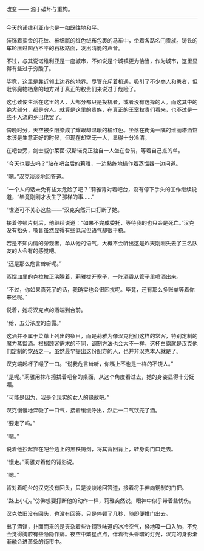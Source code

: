 改变 —— 源于破坏与重构。

---

今天的诺维利亚市也是一如既往地和平。

装饰着烫金的花纹、被细腻的红色绒布包裹的马车中，坐着各路名门贵族。铸铁的车轮压过凹凸不平的石板路面，发出清脆的声音。

不过，与其说诺维利亚是一座城市，不如说是个城镇更为恰当，作为城市，这里显得有些过于穷酸了。

毕竟，这里是靠近领土边界的地界。尽管充斥着机遇，吸引了不少商人和勇者，但毗邻魔物栖息的地方对于真正的权贵们来说过于危险了。

这也致使生活在这里的人，大部分都只是投机者，或者没有选择的人。而这其中的绝大部分，都是穷人。就算是这里的贵族，在真正的王室权贵们看来，也不过是一些不入流的乡巴佬罢了。

傍晚时分，天空被夕阳染成了耀眼却温暖的橘红色。坐落在街角一隅的维丽塔酒馆本该是生意正好的时候，但现在却空无一人，显得十分冷清。

在吧台旁，剑士威尔莱茵·汉斯诺克正独自一人坐在台前，等着自己点的单。

“今天也要去吗？”站在吧台后的莉雅，一边熟练地操作着蒸馏器一边问道。

“嗯。”汉克淡淡地回答道。

“一个人的话未免有些太危险了吧？”莉雅背对着吧台，没有停下手头的工作继续说道，“毕竟刚刚才发生了那样的事……”

“世道可不关心这些——”汉克突然开口打断了她。

接着停顿片刻后，他继续说道：“如果不完成委托，等待我的也只会是死亡。”汉克没有抬头，嗓音虽然显得有些低沉但语气却很平稳。

若是不知内情的旁观者，单从他的语气，大概不会听出这是昨天刚刚失去了三名队友的人会有的感觉吧。

“还是那么危言耸听呢。”

蒸馏皿里的克拉拉正沸腾着，莉雅拔开塞子，一阵酒香从管子里喷洒出来。

“不过，你如果真死了的话，我确实也会很困扰呢。毕竟，还有那么多账单等着你来还呢。”

说着，她将汉克点的酒端到台前。

“给，五分浓度的白露。”

这酒并不属于菜单上列出的条目，而是莉雅为像汉克他们这样的常客，特别定制的魔力蒸馏酒。根据顾客需求的不同，调制方法也会大不一样，这杯白露就是汉克他们定制的饮品之一。虽然最早提出这份配方的人，也并非汉克本人就是了。

汉克端起杯子嘬了一口。“说我危言耸听，你嘴上不也是一样的不饶人。”

“是呢。”莉雅用抹布擦拭着吧台的桌面，从这个角度看过去，她的身姿显得十分妩媚。

“可能是因为，我是个现实的女人的缘故吧。”

汉克慢慢地深吸了一口气，接着缓缓呼出，然后一口气饮完了酒。

“要走了吗。”

“嗯。”

说着他抄起靠在吧台边上的黑铁铸剑，将其背回背上，转身向门口走去。

“慢走。”莉雅对着他的背影说。

“嗯。”

背对着吧台的汉克没有回头，只是淡淡地回答道，接着将手伸向铜制的门把。

“路上小心。”仿佛想要打断他的动作一样，莉雅突然说，眼神中似乎带着些忧伤。

汉克依旧没有回头，也没有回答，只是停顿了几秒，随即便推门出去。

出了酒馆，扑面而来的是夹杂着些许钢铁味道的冰冷空气，倏地吸一口入肺，不免会觉得胸腔有些隐隐作痛。夜空中繁星点点，伴着街头昏暗的灯光，汉克的身影渐渐融合进萧条的街市中。

